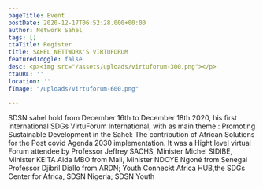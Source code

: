 ```yaml
---
pageTitle: Event
postDate: 2020-12-17T06:52:28.000+00:00
author: Network Sahel
tags: []
ctaTitle: Register
title: SAHEL NETTWORK'S VIRTUFORUM
featuredToggle: false
desc: <p><img src="/assets/uploads/virtuforum-300.png"></p>
ctaURL: ''
location: ''
fImage: "/uploads/virtuforum-600.png"

---
```

SDSN sahel hold from December 16th to December 18th 2020, his first international SDGs VirtuForum International, with as main theme : Promoting Sustainable Development in the Sahel: The contribution of African Solutions  for the Post covid  Agenda 2030 implementation. It was a Hight level virtual Forum attendee by Professor Jeffrey SACHS, Minister Michel SIDIBE, Minister KEITA Aida MBO from Mali, Minister NDOYE Ngoné from Senegal Professor Djibril Diallo from ARDN; Youth Conneckt Africa HUB,the SDGs Center for Africa, SDSN Nigeria; SDSN Youth
